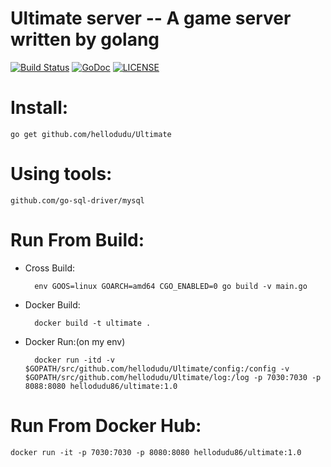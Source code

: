
# Ultimate server -- A game server written by golang

[![Build Status](https://travis-ci.com/hellodudu/Ultimate.svg?branch=master)](https://travis-ci.com/hellodudu/Ultimate)
[![GoDoc](https://godoc.org/github.com/hellodudu/Ultimate?status.svg)](https://godoc.org/github.com/hellodudu/Ultimate)
[![LICENSE](https://img.shields.io/badge/license-NPL%20(The%20996%20Prohibited%20License)-blue.svg)](https://github.com/996icu/996.ICU/blob/master/LICENSE)


# Install:

	go get github.com/hellodudu/Ultimate



# Using tools:

    github.com/go-sql-driver/mysql

# Run From Build:

* Cross Build: 

		env GOOS=linux GOARCH=amd64 CGO_ENABLED=0 go build -v main.go

* Docker Build:
    
	    docker build -t ultimate .

* Docker Run:(on my env)
    
	    docker run -itd -v $GOPATH/src/github.com/hellodudu/Ultimate/config:/config -v $GOPATH/src/github.com/hellodudu/Ultimate/log:/log -p 7030:7030 -p 8088:8080 hellodudu86/ultimate:1.0

# Run From Docker Hub:

   
	docker run -it -p 7030:7030 -p 8080:8080 hellodudu86/ultimate:1.0
